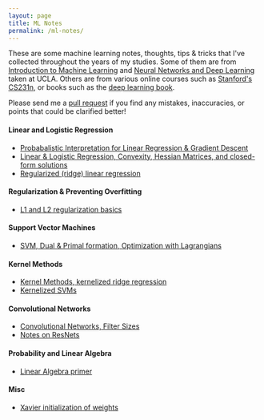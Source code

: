 ```yaml
---
layout: page
title: ML Notes
permalink: /ml-notes/
---
```


These are some machine learning notes, thoughts, tips & tricks that I've collected throughout the years of my studies. Some of them are from [Introduction to Machine Learning](http://web.cs.ucla.edu/~sriram/courses/cs188.winter-2017/html/index.html) and [Neural Networks and Deep Learning](http://seas.ucla.edu/~kao/nndl/) taken at UCLA. Others are from various online courses such as [Stanford's CS231n](http://cs231n.stanford.edu/), or books such as the [deep learning book](http://deeplearningbook.org). 

Please send me a [pull request](https://github.com/rohan-varma/rohan-blog/pulls) if you find any mistakes, inaccuracies, or points that could be clarified better!

#### Linear and Logistic Regression
- [Probabalistic Interpretation for Linear Regression & Gradient Descent](https://github.com/rohan-varma/CS-188/blob/master/notes/Probabalistic%20Interpretation%20and%20SGD.ipynb)
- [Linear & Logistic Regression, Convexity, Hessian Matrices, and closed-form solutions](https://github.com/rohan-varma/CS-188/blob/master/notes/Lecture%207%20and%208%20-%20Logistic%20Regression%2C%20Linear%20Regression%2C%20Gradient%20Descent.ipynb)
- [Regularized (ridge) linear regression](https://github.com/rohan-varma/CS-188/blob/master/notes/Lecture%2010%20-%20Regularization%20and%20Overfitting%20.ipynb)

#### Regularization & Preventing Overfitting
- [L1 and L2 regularization basics](https://github.com/rohan-varma/machine-learning-courses/blob/master/cs231n/notes/Regularization%20Notes.ipynb) 

#### Support Vector Machines
- [SVM, Dual & Primal formation, Optimization with Lagrangians](https://github.com/rohan-varma/CS-188/blob/master/notes/Lecture%2012%20-%20%20Support%20Vector%20Machines.ipynb)

#### Kernel Methods
- [Kernel Methods, kernelized ridge regression](https://github.com/rohan-varma/CS-188/blob/master/notes/Lecture%2011%20-%20Kernel%20Methods.ipynb)
- [Kernelized SVMs](https://github.com/rohan-varma/CS-188/blob/master/notes/Lecture%2013%20-%20Kernelizing%20SVMs.ipynb)

#### Convolutional Networks
- [Convolutional Networks, Filter Sizes](https://github.com/rohan-varma/machine-learning-courses/blob/master/cs231n/notes/ConvNets%20Notes.ipynb)
- [Notes on ResNets](http://rohanvarma.me/resnet/)


#### Probability and Linear Algebra
- [Linear Algebra primer](https://uclaacmai.github.io/deeplearning-book-notes/Ch2-Linear-Algebra)

#### Misc
- [Xavier initialization of weights](https://github.com/rohan-varma/machine-learning-courses/blob/master/cs231n/notes/Explanation%20of%20Xavier%20Initialization.ipynb)

